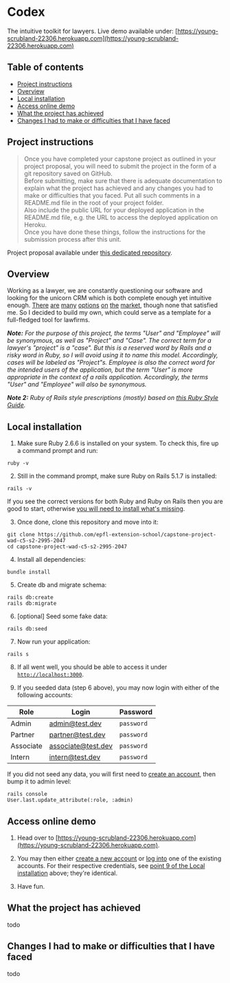 # Codex

The intuitive toolkit for lawyers. Live demo available under: [https://young-scrubland-22306.herokuapp.com](https://young-scrubland-22306.herokuapp.com)

## Table of contents

- [Project instructions](#project-instructions)
- [Overview](#overview)
- [Local installation](#local-installation)
- [Access online demo](#access-online-demo)
- [What the project has achieved](#what-the-project-has-achieved)
- [Changes I had to make or difficulties that I have faced](#changes-i-had-to-make-or-difficulties-that-i-have-faced)

## Project instructions

> Once you have completed your capstone project as outlined in your project proposal, you will need to submit the project in the form of a git repository saved on GitHub.  
Before submitting, make sure that there is adequate documentation to explain what the project has achieved and any changes you had to make or difficulties that you faced. Put all such comments in a README.md file in the root of your project folder.  
Also include the public URL for your deployed application in the README.md file, e.g. the URL to access the deployed application on Heroku.  
Once you have done these things, follow the instructions for the submission process after this unit.

Project proposal available under [this dedicated repository](https://github.com/epfl-extension-school/capstone-proposal-wad-c5-s1-2995-2047).

## Overview

Working as a lawyer, we are constantly questioning our software and looking for the unicorn CRM which is both complete enough yet intuitive enough. [There](https://www.coradis.ch) [are](https://www.winjur.com/features.php) [many](https://fr.timesensor.ch) [options](https://www.clio.com/uk/) [on](https://www.microsoft.com/fr-ch/microsoft-365/sharepoint/collaboration) [the](https://www.vertec.com/ch/) [market](https://www.sergroup.com/de/ecm-software.html), though none that satisfied me. So I decided to build my own, which could serve as a template for a full-fledged tool for lawfirms.

_**Note:** For the purpose of this project, the terms "User" and "Employee" will be synonymous, as well as "Project" and "Case". The correct term for a lawyer's "project" is a "case". But this is a reserved word by Rails and a risky word in Ruby, so I will avoid using it to name this model. Accordingly, cases will be labeled as "Project"s. Employee is also the correct word for the intended users of the application, but the term "User" is more appropriate in the context of a rails application. Accordingly, the terms "User" and "Employee" will also be synonymous._

_**Note 2:** Ruby of Rails style prescriptions (mostly) based on [this Ruby Style Guide](https://rails.rubystyle.guide)._

## Local installation

1. Make sure Ruby 2.6.6 is installed on your system. To check this, fire up a command prompt and run:
```shell
ruby -v
```
2. Still in the command prompt, make sure Ruby on Rails 5.1.7 is installed:
```shell
rails -v
```
If you see the correct versions for both Ruby and Ruby on Rails then you are good to start, otherwise [you will need to install what's missing](https://guides.rubyonrails.org/v5.1.7/getting_started.html).

3. Once done, clone this repository and move into it:
```shell
git clone https://github.com/epfl-extension-school/capstone-project-wad-c5-s2-2995-2047
cd capstone-project-wad-c5-s2-2995-2047
```
4. Install all dependencies:
```shell
bundle install
```
5. Create db and migrate schema:
```shell
rails db:create
rails db:migrate
```
6. [optional] Seed some fake data:
```shell
rails db:seed
```
7. Now run your application:
```shell
rails s
```
8. If all went well, you should be able to access it under [`http://localhost:3000`](http://localhost:3000).

9. If you seeded data (step 6 above), you may now login with either of the <span id="account-credentials">following accounts</span>:

| Role      | Login              | Password   |
|-----------|--------------------|------------|
| Admin     | admin@test.dev     | `password` |
| Partner   | partner@test.dev   | `password` |
| Associate | associate@test.dev | `password` |
| Intern    | intern@test.dev    | `password` |

If you did not seed any data, you will first need to [create an account](http://localhost:3000/signup), then bump it to admin level:
```shell
rails console
User.last.update_attribute(:role, :admin)
```

## Access online demo

1. Head over to [https://young-scrubland-22306.herokuapp.com](https://young-scrubland-22306.herokuapp.com).

2. You may then either [create a new account](https://young-scrubland-22306.herokuapp.com/signup) or [log into](https://young-scrubland-22306.herokuapp.com/login) one of the existing accounts. For their respective credentials, see [point 9 of the Local installation](#account-credentials) above; they're identical.

3. Have fun.

## What the project has achieved

todo

## Changes I had to make or difficulties that I have faced

todo
